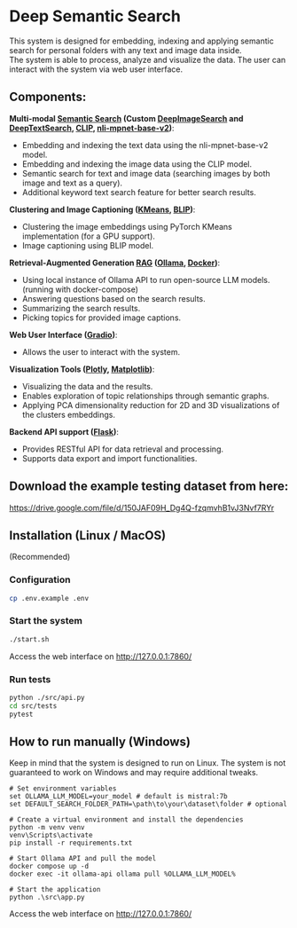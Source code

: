 # Deep Semantic Search
This system is designed for embedding, indexing and applying semantic search for personal folders with any text and image data inside. <br>
The system is able to process, analyze and visualize the data. The user can interact with the system via web user interface.

## Components:
**Multi-modal [Semantic Search](https://en.wikipedia.org/wiki/Semantic_search) (Custom [DeepImageSearch](https://github.com/TechyNilesh/DeepImageSearch) and [DeepTextSearch](https://github.com/TechyNilesh/DeepTextSearch), [CLIP](https://openai.com/research/clip), [nli-mpnet-base-v2](https://huggingface.co/sentence-transformers/nli-mpnet-base-v2))**:
   - Embedding and indexing the text data using the nli-mpnet-base-v2 model.
   - Embedding and indexing the image data using the CLIP model.
   - Semantic search for text and image data (searching images by both image and text as a query).
   - Additional keyword text search feature for better search results. 

**Clustering and Image Captioning ([KMeans](https://github.com/subhadarship/kmeans_pytorch), [BLIP](https://huggingface.co/Salesforce/blip-image-captioning-large))**:
   - Clustering the image embeddings using PyTorch KMeans implementation (for a GPU support).
   - Image captioning using BLIP model.

**Retrieval-Augmented Generation [RAG](https://blogs.nvidia.com/blog/what-is-retrieval-augmented-generation/) ([Ollama](https://github.com/ollama/ollama), [Docker](https://www.docker.com/))**:
   - Using local instance of Ollama API to run open-source LLM models. (running with docker-compose)
   - Answering questions based on the search results.
   - Summarizing the search results.
   - Picking topics for provided image captions.

**Web User Interface ([Gradio](https://www.gradio.app/))**:
   - Allows the user to interact with the system.

**Visualization Tools ([Plotly](https://plotly.com/), [Matplotlib](https://matplotlib.org/))**:
   - Visualizing the data and the results.
   - Enables exploration of topic relationships through semantic graphs.
   - Applying PCA dimensionality reduction for 2D and 3D visualizations of the clusters embeddings.

**Backend API support ([Flask](https://github.com/pallets/flask))**:
   - Provides RESTful API for data retrieval and processing.
   - Supports data export and import functionalities.

## Download the example testing dataset from here:
https://drive.google.com/file/d/150JAF09H_Dg4Q-fzqmvhB1vJ3Nvf7RYr

## Installation (Linux / MacOS)
(Recommended)

### Configuration
```bash
cp .env.example .env
```

### Start the system
```bash
./start.sh
```
Access the web interface on http://127.0.0.1:7860/

### Run tests
```bash
python ./src/api.py
cd src/tests
pytest
```

## How to run manually (Windows)
Keep in mind that the system is designed to run on Linux. 
The system is not guaranteed to work on Windows and may require additional tweaks.
```
# Set environment variables
set OLLAMA_LLM_MODEL=your_model # default is mistral:7b
set DEFAULT_SEARCH_FOLDER_PATH=\path\to\your\dataset\folder # optional

# Create a virtual environment and install the dependencies
python -m venv venv
venv\Scripts\activate
pip install -r requirements.txt

# Start Ollama API and pull the model
docker compose up -d
docker exec -it ollama-api ollama pull %OLLAMA_LLM_MODEL%

# Start the application
python .\src\app.py
```
Access the web interface on http://127.0.0.1:7860/